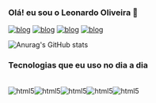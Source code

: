 ### Olá! eu sou o Leonardo Oliveira 🤙

[![blog](https://img.shields.io/badge/Gmail-D14836?style=for-the-badge&logo=gmail&logoColor=white)](leonardo.p.oliveira12@aluno.senai.br)
[![blog](https://img.shields.io/badge/Discord-7289DA?style=for-the-badge&logo=discord&logoColor=white)](https://discord.com/channels/@me)
[![blog](https://img.shields.io/badge/Instagram-E4405F?style=for-the-badge&logo=instagram&logoColor=white)](hhttps://www.instagram.com/pedro_.leo/profilecard/?igsh=MXJ0dzRoaDd0dmF0aA==)
[![blog](https://img.shields.io/badge/LinkedIn-0077B5?style=for-the-badge&logo=linkedin&logoColor=white)](https://www.linkedin.com/in/leonardo-pedro-de-oliveira-38aab7321/)

![Anurag's GitHub stats](https://github-readme-stats.vercel.app/api?username=PedroLeoo07&show_icons=true&theme=dracula)

### Tecnologias que eu uso no dia a dia
<div style=" display: flex">
<div style="dispaly: incline_block"><br/>
    <img align="center" alt="html5" src="https://img.shields.io/badge/HTML5-E34F26?style=for-the-badge&logo=html5&logoColor=white"/>
</div>
<div style="dispaly: incline_block"><br/>
    <img align="center" alt="html5" src="https://img.shields.io/badge/CSS3-1572B6?style=for-the-badge&logo=css3&logoColor=white"/>
</div>
<div style="dispaly: incline_block"><br/>
    <img align="center" alt="html5" src="https://img.shields.io/badge/JavaScript-F7DF1E?style=for-the-badge&logo=javascript&logoColor=black"/>
</div>
<div style="dispaly: incline_block"><br/>
    <img align="center" alt="html5" src="https://img.shields.io/badge/Node.js-43853D?style=for-the-badge&logo=node.js&logoColor=white"/>
</div>
<div style="dispaly: incline_block"><br/>
    <img align="center" alt="html5" src="https://img.shields.io/badge/PostgreSQL-316192?style=for-the-badge&logo=postgresql&logoColor=white"/>
</div>
</div>
